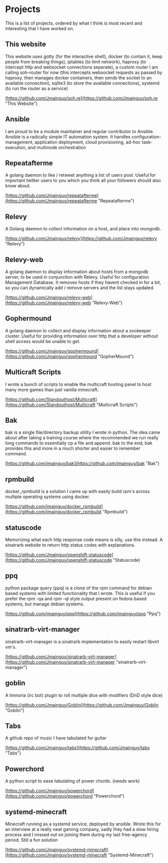 # Projects
This is a list of projects, ordered by what I think is most recent and interesting that I have worked on.

## This website

This website uses gotty (for the interactive shell), docker (to contain it, keep people from breaking things), iptables (to limit network), haproxy (to intercept http and websocket connections seperate), a custom router I am calling soh-router for now (this intercepts websocket requests as passed by haproxy, then manages docker containers, then sends the socket to an available connection), sqlite3 (to store the available connections), systemd (to run the router as a service)

[https://github.com/Jmainguy/soh.re](https://github.com/Jmainguy/soh.re "This Website")

## Ansible
I am proud to be a module maintainer and regular contributor to Ansible. Ansible is a radically simple IT automation system. It handles configuration-management, application deployment, cloud provisioning, ad-hoc task-execution, and multinode orchestration

## Repeatafterme
A golang daemon to like / retweet anything a list of users post. Useful for important twitter users to you which you think all your followers should also know about.

[https://github.com/Jmainguy/repeatafterme](https://github.com/Jmainguy/repeatafterme "Repeatafterme")

## Relevy
A Golang daemon to collect information on a host, and place into mongodb.

[https://github.com/Jmainguy/relevy](https://github.com/Jmainguy/relevy "Relevy")

## Relevy-web
A golang daemon to display information about hosts from a mongodb server, to be used in conjunction with Relevy. Useful for configuration Management Database. It removes hosts if they havent checked in for a bit, so you can dynamically add / remove servers and the list stays updated.

[https://github.com/Jmainguy/relevy-web](https://github.com/Jmainguy/relevy-web "Relevy-Web")

## Gophermound
A golang daemon to collect and display information about a zookeeper cluster. Useful for providing information over http that a developer without shell access would be unable to get.

[https://github.com/Jmainguy/gophermound](https://github.com/Jmainguy/gophermound "GopherMound")

## Multicraft Scripts
I wrote a bunch of scripts to enable the multicraft hosting panel to host many more games than just vanilla minecraft.

[https://github.com/Standouthost/Multicraft](https://github.com/Standouthost/Multicraft "Multicraft Scripts")

## Bak
bak is a single file/directory backup utility I wrote in python. The idea came about after taking a training course where the recommended we run really long commands to essentially cp a file and append .bak to the end, bak provides this and more in a much shorter and easier to remember command.

[https://github.com/jmainguy/bak](https://github.com/jmainguy/bak "Bak")

## rpmbuild
docker_rpmbuild is a solution I came up with easily build rpm's across multiple operating systems using docker.

[https://github.com/jmainguy/docker_rpmbuild](https://github.com/jmainguy/docker_rpmbuild "Rpmbuild")

## statuscode
Memorizing what each http response code means is silly, use this instead. A sinatrarb website to return http status codes with explanations.

[https://github.com/Jmainguy/openshift-statuscode](https://github.com/Jmainguy/openshift-statuscode "Statuscode)

## ppq
python package query (ppq) is a clone of the rpm command for debian based systems with limited functionality that I wrote. This is useful if you prefer the rpm -qa and rpm -ql style output present on fedora based systems, but manage debian systems.

[https://github.com/jmainguy/ppq](https://github.com/jmainguy/ppq "Ppq")

## sinatrarb-virt-manager
sinatrarb-virt-manager is a sinatrarb implementation to easily restart libvirt vm's.

[https://github.com/Jmainguy/sinatrarb-virt-manager](https://github.com/Jmainguy/sinatrarb-virt-manager "sinatrarb-virt-manager")

## goblin
A limnoria (irc bot) plugin to roll multiple dice with modifiers (DnD style dice)

[https://github.com/Jmainguy/Goblin](https://github.com/Jmainguy/Goblin "Goblin")

## Tabs
A github repo of music I have tabulated for guitar

[https://github.com/Jmainguy/tabs](https://github.com/Jmainguy/tabs "Tabs")

## Powerchord
A python script to ease tabulating of power chords. (needs work)

[https://github.com/Jmainguy/powerchord](https://github.com/Jmainguy/powerchord "Powerchord")

## systemd-minecraft
Minecraft running as a systemd service, deployed by ansible. Wrote this for an interview at a really neat gaming company, sadly they had a slow hiring process and I missed out on joining them during my last free-agency period. Still a fun solution

[https://github.com/Jmainguy/systemd-minecraft](https://github.com/Jmainguy/systemd-minecraft "Systemd-Minecraft")

